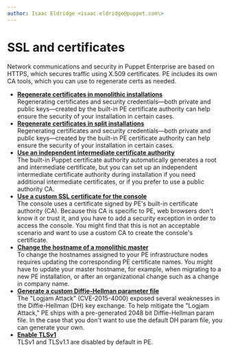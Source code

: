 ```yaml
---
author: Isaac Eldridge <isaac.eldridge@puppet.com\>
---
```


# SSL and certificates

Network communications and security in Puppet Enterprise are based on HTTPS, which secures traffic using X.509 certificates. PE includes its own CA tools, which you can use to regenerate certs as needed.

-   **[Regenerate certificates in monolithic installations](regenerate_certificates.md#)**  
Regenerating certificates and security credentials—both private and public keys—created by the built-in PE certificate authority can help ensure the security of your installation in certain cases.
-   **[Regenerate certificates in split installations](regenerate_certificates_split.md#)**  
Regenerating certificates and security credentials—both private and public keys—created by the built-in PE certificate authority can help ensure the security of your installation in certain cases.
-   **[Use an independent intermediate certificate authority](use_an_independent_intermediate_ca.md)**  
The built-in Puppet certificate authority automatically generates a root and intermediate certificate, but you can set up an independent intermediate certificate authority during installation if you need additional intermediate certificates, or if you prefer to use a public authority CA.
-   **[Use a custom SSL certificate for the console](use_a_custom_ssl_cert_for_the_console.md)**  
The console uses a certificate signed by PE's built-in certificate authority \(CA\). Because this CA is specific to PE, web browsers don't know it or trust it, and you have to add a security exception in order to access the console. You might find that this is not an acceptable scenario and want to use a custom CA to create the console's certificate.
-   **[Change the hostname of a monolithic master](change_hostname_monolithic_master.md)**  
To change the hostnames assigned to your PE infrastructure nodes requires updating the corresponding PE certificate names. You might have to update your master hostname, for example, when migrating to a new PE installation, or after an organizational change such as a change in company name.
-   **[Generate a custom Diffie-Hellman parameter file](generate_custom_dh_parameter_file.md)**  
The "Logjam Attack" \(CVE-2015-4000\) exposed several weaknesses in the Diffie-Hellman \(DH\) key exchange. To help mitigate the "Logjam Attack," PE ships with a pre-generated 2048 bit Diffie-Hellman param file. In the case that you don't want to use the default DH param file, you can generate your own.
-   **[Enable TLSv1](enable_tlsv1.md)**  
TLSv1 and TLSv1.1 are disabled by default in PE.

